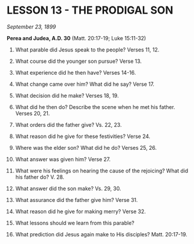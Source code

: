 # LESSON 13 - THE PRODIGAL SON
*September 23, 1899*

**Perea and Judea, A.D. 30**
(Matt. 20:17-19; Luke 15:11-32)

1. What parable did Jesus speak to the people? Verses 11, 12.

2. What course did the younger son pursue? Verse 13.

3. What experience did he then have? Verses 14-16.

4. What change came over him? What did he say? Verse 17.

5. What decision did he make? Verses 18, 19.

6. What did he then do? Describe the scene when he met his father. Verses 20, 21.

7. What orders did the father give? Vs. 22, 23.

8. What reason did he give for these festivities? Verse 24.

9. Where was the elder son? What did he do? Verses 25, 26.

10. What answer was given him? Verse 27.

11. What were his feelings on hearing the cause of the rejoicing? What did his father do? V. 28.

12. What answer did the son make? Vs. 29, 30.

13. What assurance did the father give him? Verse 31.

14. What reason did he give for making merry? Verse 32.

15. What lessons should we learn from this parable?

16. What prediction did Jesus again make to His disciples? Matt. 20:17-19.